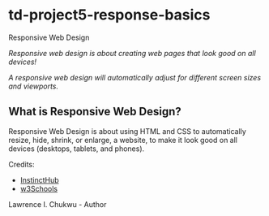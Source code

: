 # td-project5-response-basics
 Responsive Web Design

*Responsive web design is about creating web pages that look good on all devices!*

*A responsive web design will automatically adjust for different screen sizes and viewports.*

## What is Responsive Web Design?

Responsive Web Design is about using HTML and CSS to automatically resize, hide, shrink, or enlarge, a website, to make it look good on all devices (desktops, tablets, and phones).

Credits: 
- [InstinctHub](http://instincthub.com/)
- [w3Schools](https://www.w3schools.com/html/html_responsive.asp)

Lawrence I. Chukwu - Author